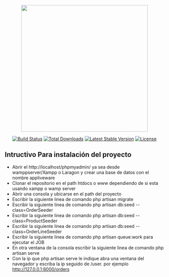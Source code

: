 <p align="center"><a href="https://laravel.com" target="_blank"><img src="https://raw.githubusercontent.com/laravel/art/master/logo-lockup/5%20SVG/2%20CMYK/1%20Full%20Color/laravel-logolockup-cmyk-red.svg" width="400"></a></p>

<p align="center">
<a href="https://travis-ci.org/laravel/framework"><img src="https://travis-ci.org/laravel/framework.svg" alt="Build Status"></a>
<a href="https://packagist.org/packages/laravel/framework"><img src="https://img.shields.io/packagist/dt/laravel/framework" alt="Total Downloads"></a>
<a href="https://packagist.org/packages/laravel/framework"><img src="https://img.shields.io/packagist/v/laravel/framework" alt="Latest Stable Version"></a>
<a href="https://packagist.org/packages/laravel/framework"><img src="https://img.shields.io/packagist/l/laravel/framework" alt="License"></a>
</p>

## Intructivo Para instalación del proyecto

- Abrir el http://localhost/phpmyadmin/ ya sea desde wamppserver/Xampp o Laragon y crear una base de datos con el nombre appliveware
- Clonar el repositorio en el path htdocs o www dependiendo de si esta usando xampp o wamp server
- Abrir una consola y ubicarse en el path del proyecto
- Escribir la siguiente linea de comando php artisan migrate
- Escribir la siguiente linea de comando php artisan db:seed --class=OrderSeeder
- Escribir la siguiente linea de comando php artisan db:seed --class=ProductSeeder
- Escribir la siguiente linea de comando php artisan db:seed --class=OrderLineSeeder
- Escribir la siguiente linea de comando php artisan queue:work para ejecutar el JOB
- En otra ventana de la consola escribir la siguiente linea de comando php artisan serve
- Con la ip que php artisan serve le indique abra una ventana del navegador y escriba la ip seguido de /user. por ejemplo http://127.0.0.1:8000/orders